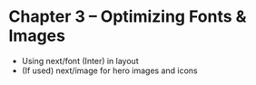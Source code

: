 # Chapter 3 – Optimizing Fonts & Images
- Using next/font (Inter) in layout
- (If used) next/image for hero images and icons
